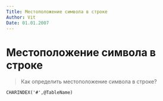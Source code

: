 ```yaml
---
Title: Местоположение символа в строке
Author: Vit
Date: 01.01.2007
---
```



Местоположение символа в строке
===============================

> Как определить местоположение символа в строке?

    CHARINDEX('#',@TableName)


